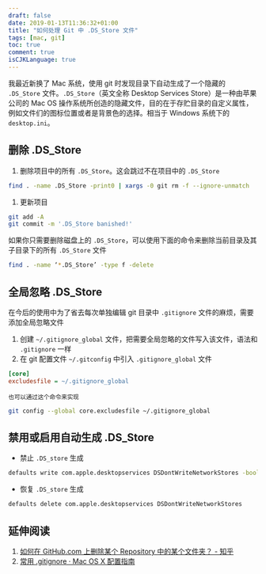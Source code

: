 ```yaml
---
draft: false
date: 2019-01-13T11:36:32+01:00
title: "如何处理 Git 中 .DS_Store 文件"
tags: [mac, git]
toc: true
comment: true
isCJKLanguage: true
---
```


我最近新换了 Mac 系统，使用 git 时发现目录下自动生成了一个隐藏的 `.DS_Store` 文件。`.DS_Store`（英文全称 Desktop Services Store）是一种由苹果公司的 Mac OS 操作系统所创造的隐藏文件，目的在于存贮目录的自定义属性，例如文件们的图标位置或者是背景色的选择。相当于 Windows 系统下的 `desktop.ini`。

## 删除 .DS_Store

1. 删除项目中的所有 `.DS_Store`。这会跳过不在项目中的 `.DS_Store`

```bash
find . -name .DS_Store -print0 | xargs -0 git rm -f --ignore-unmatch
```

1. 更新项目

```bash
git add -A
git commit -m '.DS_Store banished!'
```

如果你只需要删除磁盘上的 `.DS_Store`，可以使用下面的命令来删除当前目录及其子目录下的所有 `.DS_Store` 文件

```bash
find . -name ‘*.DS_Store’ -type f -delete
```

## 全局忽略 .DS_Store

在今后的使用中为了省去每次单独编辑 git 目录中 `.gitignore` 文件的麻烦，需要添加全局忽略文件

1. 创建 `~/.gitignore_global` 文件，把需要全局忽略的文件写入该文件，语法和 `.gitignore` 一样
1. 在 git 配置文件 `~/.gitconfig` 中引入 `.gitignore_global` 文件

```ini
[core]
excludesfile = ~/.gitignore_global
```

    也可以通过这个命令来实现

```bash
git config --global core.excludesfile ~/.gitignore_global
```

## 禁用或启用自动生成 .DS_Store

- 禁止 `.DS_store` 生成

```bash
defaults write com.apple.desktopservices DSDontWriteNetworkStores -bool TRUE
```

- 恢复 `.DS_store` 生成

```bash
defaults delete com.apple.desktopservices DSDontWriteNetworkStores
```

## 延伸阅读

1. [如何在 GitHub.com 上删除某个 Repository 中的某个文件夹？ - 知乎](https://www.zhihu.com/question/20418177)
2. [常用 .gitignore · Mac OS X 配置指南](https://wild-flame.github.io/guides/docs/mac-os-x-setup-guide/gitignore)
